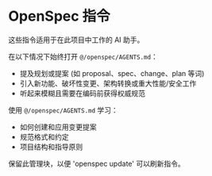 <!-- OPENSPEC:START -->
# OpenSpec 指令

这些指令适用于在此项目中工作的 AI 助手。

在以下情况下始终打开 `@/openspec/AGENTS.md`：
- 提及规划或提案 (如 proposal、spec、change、plan 等词)
- 引入新功能、破坏性变更、架构转换或重大性能/安全工作
- 听起来模糊且需要在编码前获得权威规范

使用 `@/openspec/AGENTS.md` 学习：
- 如何创建和应用变更提案
- 规范格式和约定
- 项目结构和指导原则

保留此管理块，以便 'openspec update' 可以刷新指令。

<!-- OPENSPEC:END -->